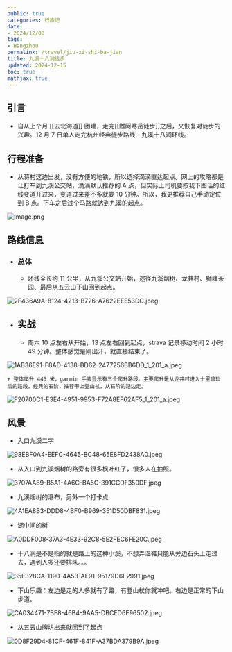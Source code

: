 ```yaml
---
public: true
categories: 行旅记
date:
- 2024/12/08
tags:
- Hangzhou
permalink: /travel/jiu-xi-shi-ba-jian
title: 九溪十八涧徒步
updated: 2024-12-15
toc: true
mathjax: true
---
```


## 引言

  + 自从上个月 [[去北海道]] 团建，走完[[雌阿寒岳徒步]]之后，又恢复对徒步的兴趣。12 月 7 日单人走完杭州经典徒步路线 - 九溪十八涧环线。

<!--more-->

## 行程准备

  + 从蒋村这边出发，没有方便的地铁，所以选择滴滴直达起点。网上的攻略都是让打车到九溪公交站，滴滴默认推荐的 A 点，但实际上司机要按我下图话的红线变道开过来，变道过来差不多就要 10 分钟。所以，我更推荐自己手动定位到 B 点。下车之后过个马路就达到九溪的起点。

![image.png](/assets/image_1733627444259_0.png)

## 路线信息

  + ### 总体

    + 环线全长约 11 公里，从九溪公交站开始，途径九溪烟树、龙井村、狮峰茶园、最后从五云山下山回到起点。

![2F436A9A-8124-4213-B726-A7622EEE53DC.jpeg](/assets/2f436a9a-8124-4213-b726-a7622eee53dc_1733628174534_0.jpeg)

  + ## 实战

    + 周六 10 点左右从开始，13 点左右回到起点，strava 记录移动时间 2 小时 49 分钟。整体感觉是刚出汗，就直接结束了。

![1AB36E91-F8AD-4138-BD62-2477256BB6DD_1_201_a.jpeg](/assets/1ab36e91-f8ad-4138-bd62-2477256bb6dd_1_201_a_1733628508758_0.jpeg)

    + 整体爬升 446 米，garmin 手表显示有三个爬升路段。主要爬升是从龙井村进入十里琅珰后的路段，经典的石阶，推荐带上登山杖，从石阶的路边走。

![F20700C1-E3E4-4951-9953-F72A8EF62AF5_1_201_a.jpeg](/assets/f20700c1-e3e4-4951-9953-f72a8ef62af5_1_201_a_1733628663252_0.jpeg)

## 风景

  + 入口九溪二字

![98EBF0A4-EEFC-4645-BC48-65E8FD2438A0.jpeg](/assets/98ebf0a4-eefc-4645-bc48-65e8fd2438a0_1733628970154_0.jpeg)

  + 从入口到九溪烟树的路旁有很多枫叶红了，很多人在拍照。

![3707AA89-B5A1-4A6C-BA5C-391CCDF350DF.jpeg](/assets/3707aa89-b5a1-4a6c-ba5c-391ccdf350df_1733629047449_0.jpeg)

  + 九溪烟树的瀑布，另外一个打卡点

![4A1EA8B3-DDD8-4BF0-B969-351D50DBF831.jpeg](/assets/4a1ea8b3-ddd8-4bf0-b969-351d50dbf831_1733629084826_0.jpeg)

  + 湖中间的树

![A0DDF008-37A3-4E33-92C8-5E2FEC6FE20C.jpeg](/assets/a0ddf008-37a3-4e33-92c8-5e2fec6fe20c_1733629117246_0.jpeg)

  + 十八涧是不是指的就是路上的这种小溪，不想弄湿鞋只能从旁边石头上走过去，遇到人多还要排队。。。

![35E328CA-1190-4A53-AE91-95179D6E2991.jpeg](/assets/35e328ca-1190-4a53-ae91-95179d6e2991_1733629154182_0.jpeg)

  + 下山乐趣：左边是走的人多就有了路，有登山杖你就冲吧。右边是正常的下山步道。

![CA034471-7BF8-46B4-9AA5-DBCED6F96502.jpeg](/assets/ca034471-7bf8-46b4-9aa5-dbced6f96502_1733629217569_0.jpeg)

  + 从五云山牌坊出来就回到了起点

![0D8F29D4-81CF-461F-841F-A37BDA379B9A.jpeg](/assets/0d8f29d4-81cf-461f-841f-a37bda379b9a_1733629320394_0.jpeg)
